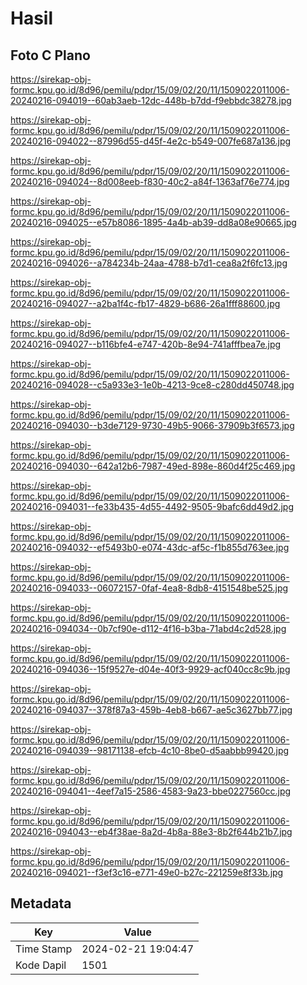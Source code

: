 # Hasil

## Foto C Plano

https://sirekap-obj-formc.kpu.go.id/8d96/pemilu/pdpr/15/09/02/20/11/1509022011006-20240216-094019--60ab3aeb-12dc-448b-b7dd-f9ebbdc38278.jpg

https://sirekap-obj-formc.kpu.go.id/8d96/pemilu/pdpr/15/09/02/20/11/1509022011006-20240216-094022--87996d55-d45f-4e2c-b549-007fe687a136.jpg

https://sirekap-obj-formc.kpu.go.id/8d96/pemilu/pdpr/15/09/02/20/11/1509022011006-20240216-094024--8d008eeb-f830-40c2-a84f-1363af76e774.jpg

https://sirekap-obj-formc.kpu.go.id/8d96/pemilu/pdpr/15/09/02/20/11/1509022011006-20240216-094025--e57b8086-1895-4a4b-ab39-dd8a08e90665.jpg

https://sirekap-obj-formc.kpu.go.id/8d96/pemilu/pdpr/15/09/02/20/11/1509022011006-20240216-094026--a784234b-24aa-4788-b7d1-cea8a2f6fc13.jpg

https://sirekap-obj-formc.kpu.go.id/8d96/pemilu/pdpr/15/09/02/20/11/1509022011006-20240216-094027--a2ba1f4c-fb17-4829-b686-26a1fff88600.jpg

https://sirekap-obj-formc.kpu.go.id/8d96/pemilu/pdpr/15/09/02/20/11/1509022011006-20240216-094027--b116bfe4-e747-420b-8e94-741afffbea7e.jpg

https://sirekap-obj-formc.kpu.go.id/8d96/pemilu/pdpr/15/09/02/20/11/1509022011006-20240216-094028--c5a933e3-1e0b-4213-9ce8-c280dd450748.jpg

https://sirekap-obj-formc.kpu.go.id/8d96/pemilu/pdpr/15/09/02/20/11/1509022011006-20240216-094030--b3de7129-9730-49b5-9066-37909b3f6573.jpg

https://sirekap-obj-formc.kpu.go.id/8d96/pemilu/pdpr/15/09/02/20/11/1509022011006-20240216-094030--642a12b6-7987-49ed-898e-860d4f25c469.jpg

https://sirekap-obj-formc.kpu.go.id/8d96/pemilu/pdpr/15/09/02/20/11/1509022011006-20240216-094031--fe33b435-4d55-4492-9505-9bafc6dd49d2.jpg

https://sirekap-obj-formc.kpu.go.id/8d96/pemilu/pdpr/15/09/02/20/11/1509022011006-20240216-094032--ef5493b0-e074-43dc-af5c-f1b855d763ee.jpg

https://sirekap-obj-formc.kpu.go.id/8d96/pemilu/pdpr/15/09/02/20/11/1509022011006-20240216-094033--06072157-0faf-4ea8-8db8-4151548be525.jpg

https://sirekap-obj-formc.kpu.go.id/8d96/pemilu/pdpr/15/09/02/20/11/1509022011006-20240216-094034--0b7cf90e-d112-4f16-b3ba-71abd4c2d528.jpg

https://sirekap-obj-formc.kpu.go.id/8d96/pemilu/pdpr/15/09/02/20/11/1509022011006-20240216-094036--15f9527e-d04e-40f3-9929-acf040cc8c9b.jpg

https://sirekap-obj-formc.kpu.go.id/8d96/pemilu/pdpr/15/09/02/20/11/1509022011006-20240216-094037--378f87a3-459b-4eb8-b667-ae5c3627bb77.jpg

https://sirekap-obj-formc.kpu.go.id/8d96/pemilu/pdpr/15/09/02/20/11/1509022011006-20240216-094039--98171138-efcb-4c10-8be0-d5aabbb99420.jpg

https://sirekap-obj-formc.kpu.go.id/8d96/pemilu/pdpr/15/09/02/20/11/1509022011006-20240216-094041--4eef7a15-2586-4583-9a23-bbe0227560cc.jpg

https://sirekap-obj-formc.kpu.go.id/8d96/pemilu/pdpr/15/09/02/20/11/1509022011006-20240216-094043--eb4f38ae-8a2d-4b8a-88e3-8b2f644b21b7.jpg

https://sirekap-obj-formc.kpu.go.id/8d96/pemilu/pdpr/15/09/02/20/11/1509022011006-20240216-094021--f3ef3c16-e771-49e0-b27c-221259e8f33b.jpg


## Metadata

| Key        | Value               |
| ---------- | ------------------- |
| Time Stamp | 2024-02-21 19:04:47 |
| Kode Dapil | 1501                |



